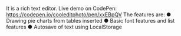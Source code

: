 It is a rich text editor.
Live demo on CodePen: https://codepen.io/cooleditphoto/pen/xxEBpQV
The features are:
● Drawing pie charts from tables inserted
● Basic font features and list features
● Autosave of text using LocalStorage

